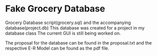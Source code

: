 # Fake Grocery Database

Grocery Database script(grocery.sql) and the accompanying database(project.db)
This database was created for a project in my database class 
The current GUI is still being worked on.

The proposal for the database can be found in the proposal.txt and the respective E-R Model can be found as the pdf file.
